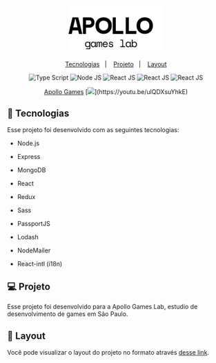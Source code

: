 <h1 align="center">
        <img alt="Apollo" title="Apollo" src=".github/apollo_logo_ext_white.svg" width="220px" />
</h1>
<p align="center">
  <a href="#-tecnologias">Tecnologias</a>&nbsp;&nbsp;&nbsp;|&nbsp;&nbsp;&nbsp;
  <a href="#-projeto">Projeto</a>&nbsp;&nbsp;&nbsp;|&nbsp;&nbsp;&nbsp;
  <a href="#-layout">Layout</a>
</p>
<p align="center">
    <img src="https://img.shields.io/badge/-TypeScript-007acc?style=for-the-badge&logo=TypeScript&logoColor=white" alt="Type Script" />
 <img src="https://img.shields.io/badge/-NodeJS-80bd01?style=for-the-badge&logo=node.js&logoColor=white" alt="Node JS" />
  <img src="https://img.shields.io/badge/-React-61DAFB?style=for-the-badge&logo=react&logoColor=white" alt="React JS" />
     <img src="https://img.shields.io/badge/-Redux-764ABC?style=for-the-badge&logo=redux&logoColor=white" alt="React JS" />
    <img src="https://img.shields.io/badge/-Sass-CC6699?style=for-the-badge&logo=sass&logoColor=white" alt="React JS" />
</p>

<div align="center">
<a href="https://apollo-games.herokuapp.com/">Apollo Games</a>
[<img src="https://i9.ytimg.com/vi_webp/ulQDXsuYhkE/mqdefault.webp?sqp=CMCIh_oF&rs=AOn4CLBNXuGOEqWPDzJcFQ9Z2CAtEbwjRw" width="50%">](https://youtu.be/ulQDXsuYhkE)
</div>

## 🚀 Tecnologias

Esse projeto foi desenvolvido com as seguintes tecnologias:

- Node.js

- Express

- MongoDB

- React

- Redux

- Sass

- PassportJS

- Lodash

- NodeMailer

- React-intl (i18n)

## 💻 Projeto

Esse projeto foi desenvolvido para a Apollo Games Lab, estudio de desenvolvimento de games em São Paulo.

## 🔖 Layout

Você pode visualizar o layout do projeto no formato através [desse link](https://www.figma.com/file/CAFfSMQfvYrFpAzaV2jneu/ApolloLabs?node-id=159%3A0).
